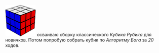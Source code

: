 ![Rubik Cube](./kubik-rubik.png) осваиваю сборку классического *Кубика Рубика* для новичков.
Потом попробую собрать кубик по *Алгоритму Бога* за *20* ходов.